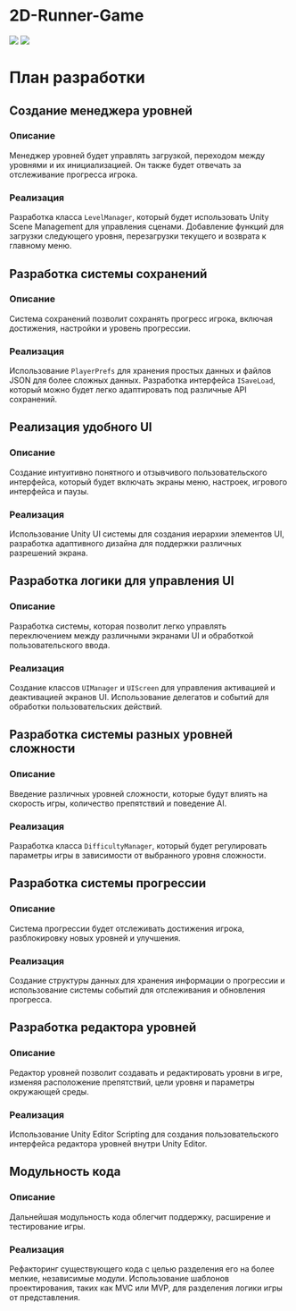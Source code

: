 # 2D-Runner-Game

![](Preview_1.gif)
![](Preview_2.gif)


# План разработки

## Создание менеджера уровней

### Описание
Менеджер уровней будет управлять загрузкой, переходом между уровнями и их инициализацией. Он также будет отвечать за отслеживание прогресса игрока.

### Реализация
Разработка класса `LevelManager`, который будет использовать Unity Scene Management для управления сценами. Добавление функций для загрузки следующего уровня, перезагрузки текущего и возврата к главному меню.

## Разработка системы сохранений

### Описание
Система сохранений позволит сохранять прогресс игрока, включая достижения, настройки и уровень прогрессии.

### Реализация
Использование `PlayerPrefs` для хранения простых данных и файлов JSON для более сложных данных. Разработка интерфейса `ISaveLoad`, который можно будет легко адаптировать под различные API сохранений.

## Реализация удобного UI

### Описание
Создание интуитивно понятного и отзывчивого пользовательского интерфейса, который будет включать экраны меню, настроек, игрового интерфейса и паузы.

### Реализация
Использование Unity UI системы для создания иерархии элементов UI, разработка адаптивного дизайна для поддержки различных разрешений экрана.

## Разработка логики для управления UI

### Описание
Разработка системы, которая позволит легко управлять переключением между различными экранами UI и обработкой пользовательского ввода.

### Реализация
Создание классов `UIManager` и `UIScreen` для управления активацией и деактивацией экранов UI. Использование делегатов и событий для обработки пользовательских действий.

## Разработка системы разных уровней сложности

### Описание
Введение различных уровней сложности, которые будут влиять на скорость игры, количество препятствий и поведение AI.

### Реализация
Разработка класса `DifficultyManager`, который будет регулировать параметры игры в зависимости от выбранного уровня сложности.

## Разработка системы прогрессии

### Описание
Система прогрессии будет отслеживать достижения игрока, разблокировку новых уровней и улучшения.

### Реализация
Создание структуры данных для хранения информации о прогрессии и использование системы событий для отслеживания и обновления прогресса.

## Разработка редактора уровней

### Описание
Редактор уровней позволит создавать и редактировать уровни в игре, изменяя расположение препятствий, цели уровня и параметры окружающей среды.

### Реализация
Использование Unity Editor Scripting для создания пользовательского интерфейса редактора уровней внутри Unity Editor.

## Модульность кода

### Описание
Дальнейшая модульность кода облегчит поддержку, расширение и тестирование игры.

### Реализация
Рефакторинг существующего кода с целью разделения его на более мелкие, независимые модули. Использование шаблонов проектирования, таких как MVC или MVP, для разделения логики игры от представления.
